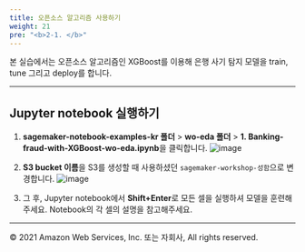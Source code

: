 ```yaml
---
title: 오픈소스 알고리즘 사용하기
weight: 21
pre: "<b>2-1. </b>"
---
```


본 실습에서는 오픈소스 알고리즘인 XGBoost를 이용해 은행 사기 탐지 모델을 train, tune 그리고 deploy를 합니다.

---

## Jupyter notebook 실행하기

1. **sagemaker-notebook-examples-kr 폴더** > **wo-eda 폴더** > **1. Banking-fraud-with-XGBoost-wo-eda.ipynb**을 클릭합니다.
![image](/images/20_notebook/5_open-xgboost/open-xgb-notebook-wo-eda.png)

2. **S3 bucket 이름**을 S3를 생성할 때 사용하셨던 `sagemaker-workshop-성함`으로 변경합니다. 
![image](/images/20_notebook/10_xgboost/replace.png)

3. 그 후, Jupyter notebook에서 **Shift+Enter**로 모든 셀을 실행하셔 모델을 훈련해주세요. Notebook의 각 셀의 설명을 참고해주세요. 

---

© 2021 Amazon Web Services, Inc. 또는 자회사, All rights reserved.

